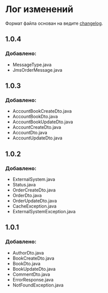 # Лог изменений
Формат файла основан на ведите [changelog](https://keepachangelog.com/ru/1.0.0/).

## 1.0.4
### Добавлено:
- MessageType.java
- JmsOrderMessage.java

## 1.0.3
### Добавлено:
- AccountBookCreateDto.java
- AccountBookDto.java
- AccountBookUpdateDto.java
- AccountCreateDto.java
- AccountDto.java
- AccountUpdateDto.java

## 1.0.2
### Добавлено:
- ExternalSystem.java
- Status.java
- OrderCreateDto.java
- OrderDto.java
- OrderUpdateDto.java
- CacheException.java
- ExternalSystemException.java

## 1.0.1
### Добавлено:
- AuthorDto.java
- BookCreateDto.java
- BookDto.java
- BookUpdateDto.java
- CommentDto.java
- ErrorResponse.java
- NotFoundException.java